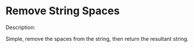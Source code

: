 # Remove String Spaces
Description:

Simple, remove the spaces from the string, then return the resultant string.